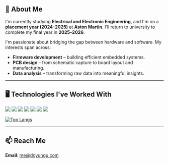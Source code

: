 ## 👋 About Me

I'm currently studying **Electrical and Electronic Engineering**, and I'm on a **placement year (2024–2025)** at **Aston Martin**. I'll return to university to complete my final year in **2025–2026**.

I'm passionate about bridging the gap between hardware and software. My interests span across:

- **Firmware development** – building efficient embedded systems.
- **PCB design** – from schematic capture to board layout and manufacturing.
- **Data analysis** – transforming raw data into meaningful insights.

---

## 🖥️ Technologies I've Worked With

<p>
  <img src="https://img.shields.io/badge/Python-3776AB?style=flat&logo=python&logoColor=white"/>
  <img src="https://img.shields.io/badge/C-A8B9CC?style=flat&logo=c&logoColor=black"/>
  <img src="https://img.shields.io/badge/C++-00599C?style=flat&logo=c%2B%2B&logoColor=white"/>
  <img src="https://img.shields.io/badge/HTML-E34F26?style=flat&logo=html5&logoColor=white"/>
  <img src="https://img.shields.io/badge/CSS-1572B6?style=flat&logo=css3&logoColor=white"/>
  <img src="https://img.shields.io/badge/JavaScript-F7DF1E?style=flat&logo=javascript&logoColor=black"/>
  <img src="https://img.shields.io/badge/PostgreSQL-4169E1?style=flat&logo=postgresql&logoColor=white"/>
</p>

[![Top Langs](https://github-readme-stats.vercel.app/api/top-langs/?username=anuraghazra&layout=donut)](https://github.com/anuraghazra/github-readme-stats)

---

## 📫 Reach Me
**Email**: [me@doyungu.com](mailto:me@doyungu.com)
